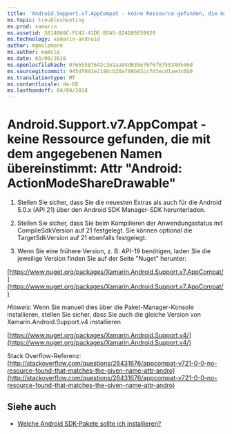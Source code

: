 ```yaml
---
title: 'Android.Support.v7.AppCompat - keine Ressource gefunden, die mit dem angegebenen Namen übereinstimmt: Attr "Android: ActionModeShareDrawable"'
ms.topic: troubleshooting
ms.prod: xamarin
ms.assetid: 5814069C-FC43-41DE-B5A5-024D05E59929
ms.technology: xamarin-android
author: mgmclemore
ms.author: mamcle
ms.date: 03/09/2018
ms.openlocfilehash: 07655587642c3e1aa94d035e76f6f6758340546d
ms.sourcegitcommit: 945df041e2180cb20af08b83cc703ecd1aedc6b0
ms.translationtype: MT
ms.contentlocale: de-DE
ms.lasthandoff: 04/04/2018
---
```

# <a name="androidsupportv7appcompat---no-resource-found-that-matches-the-given-name-attr-androidactionmodesharedrawable"></a>Android.Support.v7.AppCompat - keine Ressource gefunden, die mit dem angegebenen Namen übereinstimmt: Attr "Android: ActionModeShareDrawable"

1. Stellen Sie sicher, dass Sie die neuesten Extras als auch für die Android 5.0.x (API 21) über den Android SDK Manager-SDK herunterladen.

2. Stellen Sie sicher, dass Sie beim Kompilieren der Anwendungsstatus mit CompileSdkVersion auf 21 festgelegt. Sie können optional die TargetSdkVersion auf 21 ebenfalls festgelegt.

3. Wenn Sie eine frühere Version, z. B. API-19 benötigen, laden Sie die jeweilige Version finden Sie auf der Seite "Nuget" herunter:

[https://www.nuget.org/packages/Xamarin.Android.Support.v7.AppCompat/](https://www.nuget.org/packages/Xamarin.Android.Support.v7.AppCompat/)

*Hinweis*: Wenn Sie manuell dies über die Paket-Manager-Konsole installieren, stellen Sie sicher, dass Sie auch die gleiche Version von Xamarin.Android.Support.v4 installieren

[https://www.nuget.org/packages/Xamarin.Android.Support.v4/](https://www.nuget.org/packages/Xamarin.Android.Support.v4/)

Stack Overflow-Referenz: [http://stackoverflow.com/questions/26431676/appcompat-v721-0-0-no-resource-found-that-matches-the-given-name-attr-andro](http://stackoverflow.com/questions/26431676/appcompat-v721-0-0-no-resource-found-that-matches-the-given-name-attr-andro)

## <a name="see-also"></a>Siehe auch

- [Welche Android SDK-Pakete sollte ich installieren?](~/android/troubleshooting/questions/install-android-sdk-packages.md)

